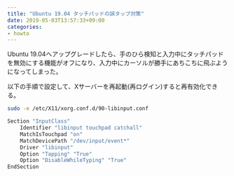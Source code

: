 ```yaml
---
title: "Ubuntu 19.04 タッチパッドの誤タップ対策"
date: 2019-05-03T13:57:33+09:00
categories:
- howto
---
```


Ubuntu 19.04へアップグレードしたら、手のひら検知と入力中にタッチパッドを無効にする機能がオフになり、入力中にカーソルが勝手にあちこちに飛ぶようになってしまった。

以下の手順で設定して、Xサーバーを再起動(再ログイン)すると再有効化できる。

```sh
sudo -e /etc/X11/xorg.conf.d/90-libinput.conf
```

```sh
Section "InputClass"
    Identifier "libinput touchpad catchall"
    MatchIsTouchpad "on"
    MatchDevicePath "/dev/input/event*"
    Driver "libinput"
    Option "Tapping" "True"
    Option "DisableWhileTyping" "True"
EndSection
```

<!--more-->
